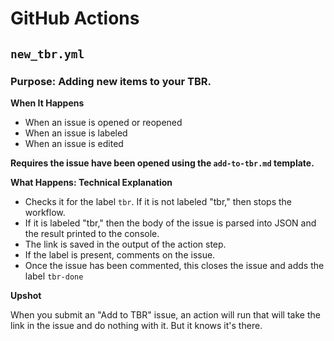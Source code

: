 # GitHub Actions 

## `new_tbr.yml`

### Purpose: Adding new items to your TBR. 

**When It Happens** 

- When an issue is opened or reopened 
- When an issue is labeled 
- When an issue is edited  

**Requires the issue have been opened using the `add-to-tbr.md` template.** 

**What Happens: Technical Explanation**

- Checks it for the label `tbr`. If it is not labeled "tbr," then stops the workflow. 
- If it is labeled "tbr," then the body of the issue is parsed into JSON and the result printed to the console. 
- The link is saved in the output of the action step.
- If the label is present, comments on the issue. 
- Once the issue has been commented, this closes the issue and adds the label `tbr-done`

**Upshot** 

When you submit an "Add to TBR" issue, an action will run that will take the link in the issue and do nothing with it. But it knows it's there. 
